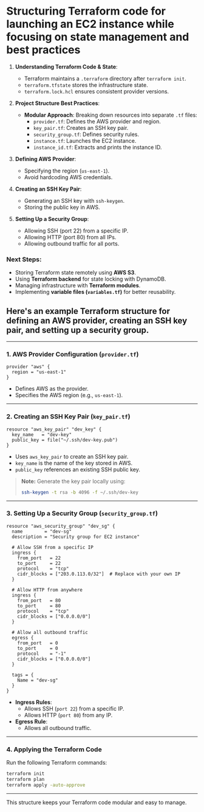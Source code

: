 # Structuring Terraform code for launching an EC2 instance while focusing on state management and best practices

1. **Understanding Terraform Code & State**:
   - Terraform maintains a `.terraform` directory after `terraform init`.
   - `terraform.tfstate` stores the infrastructure state.
   - `terraform.lock.hcl` ensures consistent provider versions.

2. **Project Structure Best Practices**:
   - **Modular Approach**: Breaking down resources into separate `.tf` files:
     - `provider.tf`: Defines the AWS provider and region.
     - `key_pair.tf`: Creates an SSH key pair.
     - `security_group.tf`: Defines security rules.
     - `instance.tf`: Launches the EC2 instance.
     - `instance_id.tf`: Extracts and prints the instance ID.

3. **Defining AWS Provider**:
   - Specifying the region (`us-east-1`).
   - Avoid hardcoding AWS credentials.

4. **Creating an SSH Key Pair**:
   - Generating an SSH key with `ssh-keygen`.
   - Storing the public key in AWS.

5. **Setting Up a Security Group**:
   - Allowing SSH (port 22) from a specific IP.
   - Allowing HTTP (port 80) from all IPs.
   - Allowing outbound traffic for all ports.

### Next Steps:
- Storing Terraform state remotely using **AWS S3**.
- Using **Terraform backend** for state locking with DynamoDB.
- Managing infrastructure with **Terraform modules**.
- Implementing **variable files (`variables.tf`)** for better reusability.

## Here's an example Terraform structure for defining an **AWS provider**, **creating an SSH key pair**, and **setting up a security group**.

---

### **1. AWS Provider Configuration (`provider.tf`)**
```hcl
provider "aws" {
  region = "us-east-1"
}
```
- Defines AWS as the provider.
- Specifies the AWS region (e.g., `us-east-1`).

---

### **2. Creating an SSH Key Pair (`key_pair.tf`)**
```hcl
resource "aws_key_pair" "dev_key" {
  key_name   = "dev-key"
  public_key = file("~/.ssh/dev-key.pub")
}
```
- Uses `aws_key_pair` to create an SSH key pair.
- `key_name` is the name of the key stored in AWS.
- `public_key` references an existing SSH public key.

> **Note:** Generate the key pair locally using:
> ```bash
> ssh-keygen -t rsa -b 4096 -f ~/.ssh/dev-key
> ```

---

### **3. Setting Up a Security Group (`security_group.tf`)**
```hcl
resource "aws_security_group" "dev_sg" {
  name        = "dev-sg"
  description = "Security group for EC2 instance"

  # Allow SSH from a specific IP
  ingress {
    from_port   = 22
    to_port     = 22
    protocol    = "tcp"
    cidr_blocks = ["203.0.113.0/32"]  # Replace with your own IP
  }

  # Allow HTTP from anywhere
  ingress {
    from_port   = 80
    to_port     = 80
    protocol    = "tcp"
    cidr_blocks = ["0.0.0.0/0"]
  }

  # Allow all outbound traffic
  egress {
    from_port   = 0
    to_port     = 0
    protocol    = "-1"
    cidr_blocks = ["0.0.0.0/0"]
  }

  tags = {
    Name = "dev-sg"
  }
}
```
- **Ingress Rules**:
  - Allows SSH (`port 22`) from a specific IP.
  - Allows HTTP (`port 80`) from any IP.
- **Egress Rule**:
  - Allows all outbound traffic.

---

### **4. Applying the Terraform Code**
Run the following Terraform commands:

```bash
terraform init
terraform plan
terraform apply -auto-approve
```

---

This structure keeps your Terraform code modular and easy to manage.
